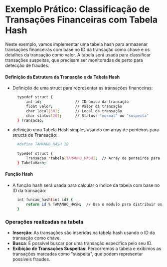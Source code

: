 # Exemplo Prático: Classificação de Transações Financeiras com Tabela Hash

Neste exemplo, vamos implementar uma tabela hash para armazenar transações financeiras com base no ID da transação como chave e os detalhes da transação como valor. A tabela será usada para classificar transações suspeitas, que precisam ser monitoradas de perto para detecção de fraudes.

#### Definição da Estrutura da Transação e da Tabela Hash

- Definição de uma struct para representar as transações financeiras:

  ```bash
    typedef struct {
        int id;               // ID único da transação
        float valor;          // Valor da transação
        char local[50];       // Local da transação
        char status[20];      // Status: "normal" ou "suspeita"
    } Transacao; 
   ```

- definição uma Tabela Hash simples usando um array de ponteiros para structs de Transação:

  ```bash
    #define TAMANHO_HASH 10
    
    typedef struct {
        Transacao *tabela[TAMANHO_HASH];  // Array de ponteiros para armazenar as transações
    } TabelaHash; 
   ```
#### Função Hash

- A função hash será usada para calcular o índice da tabela com base no ID da transação:

  ```bash
    int funcao_hash(int id) {
        return id % TAMANHO_HASH;  // Usa o módulo para distribuir os índices
    }
  ```

### Operações realizadas na tabela

- **Inserção**: As transações são inseridas na tabela hash usando o ID da transação como chave.
- **Busca**: É possível buscar por uma transação específica pelo seu ID.
- **Exibição de Transações Suspeitas**: Percorremos a tabela e exibimos as transações marcadas como "suspeita", que podem representar possíveis fraudes.


